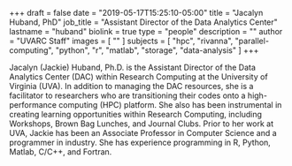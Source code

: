 +++
draft = false
date = "2019-05-17T15:25:10-05:00"
title = "Jacalyn Huband, PhD"
job_title = "Assistant Director of the Data Analytics Center"
lastname = "huband"
biolink = true
type = "people"
description = ""
author = "UVARC Staff"
images = [
  ""
]
subjects = [
  "hpc",
  "rivanna",
  "parallel-computing",
  "python",
  "r",
  "matlab",
  "storage",
  "data-analysis"
]
+++

Jacalyn (Jackie) Huband, Ph.D. is the Assistant Director of the Data Analytics Center (DAC) within Research Computing at the University of Virginia (UVA). In addition to managing the DAC resources, she is a facilitator to researchers who are transitioning their codes onto a high-performance computing (HPC) platform. She also has been instrumental in creating learning opportunities within Research Computing, including Workshops, Brown Bag Lunches, and Journal Clubs.  Prior to her work at UVA, Jackie has been an Associate Professor in Computer Science and a programmer in industry. She has experience programming in R, Python, Matlab, C/C++, and Fortran.
